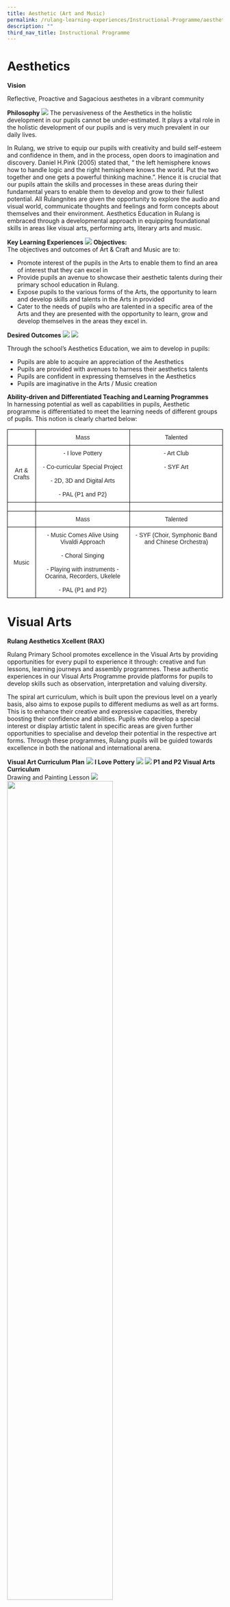 ```yaml
---
title: Aesthetic (Art and Music)
permalink: /rulang-learning-experiences/Instructional-Programme/aesthetic-art-and-music
description: ""
third_nav_title: Instructional Programme
---
```

# Aesthetics
**Vision**

Reflective, Proactive and Sagacious aesthetes in a vibrant community

**Philosophy**
![](/images/01%20Philosophy.jpg)
The pervasiveness of the Aesthetics in the holistic development in our pupils cannot be under-estimated. It plays a vital role in the holistic development of our pupils and is very much prevalent in our daily lives.

In Rulang, we strive to equip our pupils with creativity and build self-esteem and confidence in them, and in the process, open doors to imagination and discovery. Daniel H.Pink (2005) stated that, “ the left hemisphere knows how to handle logic and the right hemisphere knows the world. Put the two together and one gets a powerful thinking machine.”. Hence it is crucial that our pupils attain the skills and processes in these areas during their fundamental years to enable them to develop and grow to their fullest potential. All Rulangnites are given the opportunity to explore the audio and visual world, communicate thoughts and feelings and form concepts about themselves and their environment. Aesthetics Education in Rulang is embraced through a developmental approach in equipping foundational skills in areas like visual arts, performing arts, literary arts and music.

**Key Learning Experiences**
![](/images/02%20Objectives.jpg)
**Objectives:**<br>
The objectives and outcomes of Art & Craft and Music are to:
* Promote interest of the pupils in the Arts to enable them to find an area of interest that they can excel in
*  Provide pupils an avenue to showcase their aesthetic talents during their primary school education in Rulang.
*  Expose pupils to the various forms of the Arts, the opportunity to learn and develop skills and talents in the Arts in provided
*  Cater to the needs of pupils who are talented in a specific area of the Arts and they are presented with the opportunity to learn, grow and develop themselves in the areas they excel in.

**Desired Outcomes**
![](/images/03%20Desired%20Outcome%201.jpg)
![](/images/03%20Desired%20Outcome%202.jpg)

Through the school’s Aesthetics Education, we aim to develop in pupils:
* Pupils are able to acquire an appreciation of the Aesthetics
* Pupils are provided with avenues to harness their aesthetics talents
* Pupils are confident in expressing themselves in the Aesthetics
* Pupils are imaginative in the Arts / Music creation

**Ability-driven and Differentiated Teaching and Learning Programmes**<br>
In harnessing potential as well as capabilities in pupils, Aesthetic programme is differentiated to meet the learning needs of different groups of pupils. This notion is clearly charted below:

<style type="text/css">
.tg  {border-collapse:collapse;border-spacing:0;}
.tg td{border-color:black;border-style:solid;border-width:1px;font-family:Arial, sans-serif;font-size:14px;
  overflow:hidden;padding:10px 5px;word-break:normal;}
.tg th{border-color:black;border-style:solid;border-width:1px;font-family:Arial, sans-serif;font-size:14px;
  font-weight:normal;overflow:hidden;padding:10px 5px;word-break:normal;}
.tg .tg-baqh{text-align:center;vertical-align:top}
.tg .tg-lygy{background-color:#FFF;color:#222;text-align:center;vertical-align:top}
.tg .tg-a3j2{background-color:#FFF;color:#222;text-align:center;vertical-align:middle}
.tg .tg-0lax{text-align:left;vertical-align:top}
</style>
<table class="tg">
<thead>
  <tr>
    <th class="tg-lygy"></th>
    <th class="tg-a3j2"><span style="font-weight:400;font-style:normal">Mass</span></th>
    <th class="tg-baqh"><span style="font-weight:400;font-style:normal">Talented</span></th>
  </tr>
</thead>
<tbody>
  <tr>
    <td class="tg-a3j2"><span style="color:#222;background-color:transparent">Art &amp; Crafts</span></td>
    <td class="tg-lygy">- I love Pottery<br><br>- Co-curricular Special Project<br><br>- 2D, 3D and Digital Arts<br><br>- PAL (P1 and P2)<br></td>
    <td class="tg-lygy">- Art Club<br><br>- SYF Art<br></td>
  </tr>
  <tr>
    <td class="tg-0lax"></td>
    <td class="tg-0lax"></td>
    <td class="tg-0lax"></td>
  </tr>
  <tr>
    <td class="tg-a3j2"></td>
    <td class="tg-a3j2">Mass</td>
    <td class="tg-a3j2"><span style="font-weight:400;font-style:normal">Talented</span></td>
  </tr>
  <tr>
    <td class="tg-a3j2"><span style="color:#222;background-color:transparent">Music</span></td>
    <td class="tg-lygy">- Music Comes Alive Using Vivaldi Approach<br><br>- Choral Singing<br><br>- Playing with instruments - Ocarina, Recorders, Ukelele<br><br>- PAL (P1 and P2)</td>
    <td class="tg-lygy">- SYF (Choir, Symphonic Band and Chinese Orchestra)</td>
  </tr>
</tbody>
</table>

# Visual Arts
**Rulang Aesthetics Xcellent (RAX)**

Rulang Primary School promotes excellence in the Visual Arts by providing opportunities for every pupil to experience it through: creative and fun lessons, learning journeys and assembly programmes. These authentic experiences in our Visual Arts Programme provide platforms for pupils to develop skills such as observation, interpretation and valuing diversity.

The spiral art curriculum, which is built upon the previous level on a yearly basis, also aims to expose pupils to different mediums as well as art forms. This is to enhance their creative and expressive capacities, thereby boosting their confidence and abilities. Pupils who develop a special interest or display artistic talent in specific areas are given further opportunities to specialise and develop their potential in the respective art forms. Through these programmes, Rulang pupils will be guided towards excellence in both the national and international arena.

**Visual Art Curriculum Plan**
![](/images/04%20Visual%20Arts%20Education%20in%20Rulang.jpg)
**I Love Pottery**
![](/images/05%20I%20love%20Pottery%201.jpg)
![](/images/05%20I%20love%20Pottery%202.jpg)
**P1 and P2 Visual Arts Curriculum**<br>
Drawing and Painting Lesson
![](/images/06%20P1%20P2%20Visual%20Arts%20Curriculum%20-%20Drawing%20Painting%201.jpg)
<img src="/images/06%20P1%20P2%20Visual%20Arts%20Curriculum%20-%20Drawing%20Painting%202.jpg" 
     style="width:70%">

Gallery Walk & Art Appreciation Lesson
![](/images/06%20P1%20P2%20Visual%20Arts%20Curriculum%20-%20Gallery%20Walk%203.jpg)
Doodling with Clay Lesson
![](/images/06%20P1%20P2%20Visual%20Arts%20Curriculum%20-%20Doodling%20with%20Clay%204.jpg)
Sculpture Making
![](/images/06%20P1%20P2%20Visual%20Arts%20Curriculum%20-%20Sculpture.jpg)
**P3 and P4 Visual Arts Curriculum**<br>
Paper Sculpting Lesson
![](/images/07%20P3%20P4%20Visual%20Arts%20Curriculum%20-%20Paper%20Sculpting%201.jpg)
Drawing and Painting Lesson
![](/images/07%20P3%20P4%20Visual%20Arts%20Curriculum%20-%20Drawing%20and%20Painting.jpg)
Digital Art using Wacom Pad
![](/images/07%20P3%20P4%20Visual%20Arts%20Curriculum%20-%20Museum%20Based%20Learning%204.jpg)
P5 and P6 Visual Arts Curriculum
Still Life Drawing: "Inspired by Georgette Chan"
![](/images/08%20P5%20P6%20Visual%20Arts%20Curriculum%20-%20Still%20Life%201.jpg)
![](/images/08%20P5%20P6%20Visual%20Arts%20Curriculum%20-%20Still%20Life%202.jpg)
![](/images/08%20P5%20P6%20Visual%20Arts%20Curriculum%20-%20Still%20Life%203.jpg)

# Music
![](/images/09%20Music%20Framewok%20in%20Rulang.jpg)
Rulang’s pupils are given opportunities to develop their creativity, express and showcase themselves through various platforms and appreciate Singapore’s multi-cultural heritage through diverse learning experiences in Music throughout their primary school years. Thus, these provides opportunities for our pupils to demonstrate teamwork, values in action, develop social-emotional skills and leadership qualities which in turn hone the 21st century competencies.
**P1 and P2 Music Curriculum**
![](/images/09%20P1%20P2%20Music%20Curriculum%201.jpg)
![](/images/09%20P1%20P2%20Music%20Curriculum%202.jpg)
![](/images/09%20P1%20P2%20Music%20Curriculum%203.jpg)

**P3 and P4 Music Curriculum**
![](/images/09%20P3%20P4%20Music%20Curriculum%201.jpg)
![](/images/09%20P3%20P4%20Music%20Curriculum%202.jpg)
![](/images/09%20P3%20P4%20Music%20Curriculum%203.jpg)

**P5 and P6 Music Curriculum**
![](/images/09%20P5%20P6%20Music%20Curriculum%201.jpg)